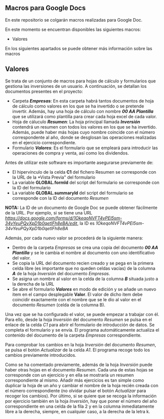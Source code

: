 ## Macros para Google Docs

En este repositorio se colgarán macros realizadas para Google Doc.

En este momento se encuentran disponibles las siguientes macros:
- Valores

En los siguientes apartados se puede obtener más información sobre las macros

## Valores

Se trata de un conjunto de macros para hojas de cálculo y formularios que gestiona las inversiones de un usuario. A continuación, se detallan los documentos presentes en el proyecto:
- Carpeta ***Empresas***: En esta carpeta habrá tantos documentos de hoja de cálculo como valores en los que se ha invertido o se pretende invertir. Además, hay una hoja de cálculo con nombre ***00 AA Plantilla*** que se utilizará como plantilla para crear cada hoja excel de cada valor.
- Hoja de cáluculo ***Resumen***: La hoja principal llamada ***Inversión*** contendrá un resumen con todos los valores en los que se ha invertido. Además, puede haber más hojas cuyo nombre coincide con el número correspondente al año, donde se desglosan las operaciones realizadas en el ejercicio correspondiente.
- Formulario ***Valores***: Es el formulario que se empleará para introducir las operaciones de compra y venta, así como los dividendos.

Antes de utilizar este software es importante asegurarse previamente de:
- El hipervínculo de la celda **C1** del fichero Resumen se corresponde con la URL de la *Vista Previa" del formulario
- La variable **GLOBAL.formId** del script del formulario se corresponde con la ID del formulario
- La variable **GLOBAL.summaryId** del script del formulario se corresponde con la ID del documento *Resumen*

**NOTA:** La ID de un documento de Google Doc se puede obtener fácilmente de la URL. Por ejemplo, si se tiene una URL *https://docs.google.com/forms/d/1OkeqoNVFT4vPEl5sm-34vYeuPQyXpD1b0qetIFh8eBA/edit*, la ID es *1OkeqoNVFT4vPEl5sm-34vYeuPQyXpD1b0qetIFh8eBA*

Además, por cada nuevo valor se procederá de la siguiente manera:
- Dentro de la carpeta *Empresas* se crea una copia del documento ***00 AA Plantilla*** y se le cambia el nombre al documento con uno identificativo del valor.
- Se copia la URL del documento recien creado y se pega en la primera celda libre (es importante que no queden celdas vacías) de la columna ***A*** de la hoja *Inversión* del documento *Empresas*. 
- Se asigna un nombre al valor en la celda de la columna ***B*** situada justo a la derecha de la URL
- Se abre el formulario ***Valores*** en modo de edición y se añade un nuevo item en el campo desplegable **Valor**. El valor de dicho item debe coincidir exactamente con el nombre que se le dio al valor en el documento *Resumen* (celda de la columna B).

Una vez que se ha configurado el valor, se puede empezar a trabajar con él. Para ello, desde la hoja *Inversión* del documento *Resumen* se pulsa en el enlace de la celda *C1* para abrir el formulario de introducción de datos. Se completa el formulario y se envía. El programa automáticamente actualiza el contenido del documento de la carpeta *Empresas* correspondiente.

Para comprobar los cambios en la hoja *Inversión* del documento *Resumen*, se pulsa el botón *Actualizar* de la celda *A1*. El programa recoge todo los cambios previamente introducidos.

Como se ha comentado previamente, además de la hoja *Inversión* puede haber otras hojas en el documento *Resumen*. Cada una de estas hojas se corresponde con un ejercicio y en ella se mostraría un resumen correspondiente al mismo. Añadir más ejercicios es tan simple como duplicar la hoja de un año y cambiar el nombre de la hoja recién creada con el número correspondiente (no olvidar pulsar el botón *Actualizar* para recoger los cambios). Por último, si se quiere que se recoga la información por ejercicio también en la hoja *Inversión*, hay que poner el número del año correspondiente en una celda de la fila 2 y en la columna inmediatamente libre a la derecha, siempre, en cualquier caso, a la derecha de la letra k.
